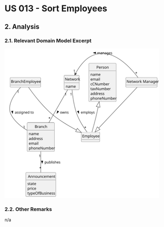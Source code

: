 # US 013 - Sort Employees

## 2. Analysis

### 2.1. Relevant Domain Model Excerpt 

![Domain Model](svg/US013-DM.svg)

### 2.2. Other Remarks

n/a